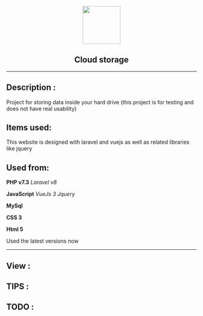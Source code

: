 <p align="center"><a target="_blank"><img src="http://localhost:8000/data/icon/3813347461559033170-128 (1).png" width="100"></a></p>
<h2 align="center">Cloud storage</h2>

----------------

## Description :

Project for storing data inside your hard drive (this project is for testing and does not have real usability)

## Items used:

This website is designed with laravel and vuejs as well as related libraries like jquery

## Used from:

**PHP v7.3**
_Laravel v8_

**JavaScript**
_VueJs 3_
_Jquery_

**MySql**

**CSS 3**

**Html 5**

Used the latest versions now

<hr>

## View :


## TIPS :


## TODO :


